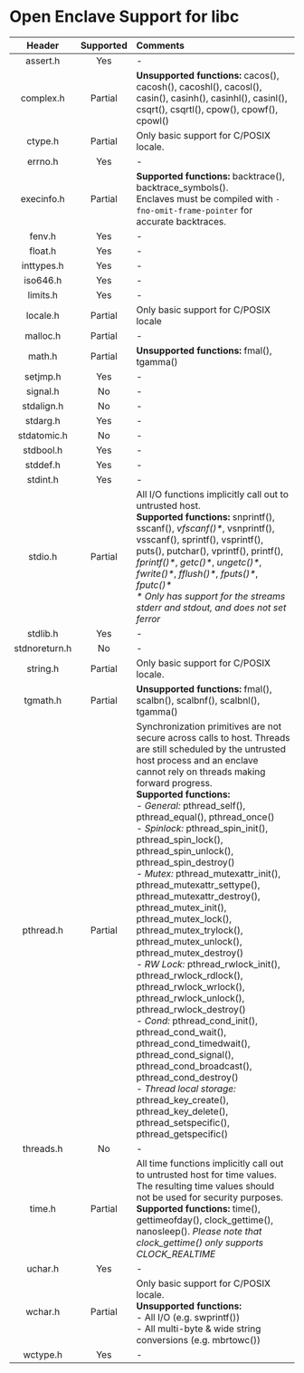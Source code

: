 # Open Enclave Support for libc

Header | Supported | Comments |
:---:|:---:|:---|
assert.h | Yes | - |
complex.h | Partial | **Unsupported functions:** cacos(), cacosh(), cacoshl(), cacosl(), casin(), casinh(), casinhl(), casinl(), csqrt(), csqrtl(), cpow(), cpowf(), cpowl() |
ctype.h | Partial | Only basic support for C/POSIX locale. |
errno.h | Yes | - |
execinfo.h | Partial | **Supported functions:** backtrace(), backtrace_symbols(). <br> Enclaves must be compiled with `-fno-omit-frame-pointer` for accurate backtraces. |
fenv.h | Yes | - |
float.h | Yes | - |
inttypes.h | Yes | - |
iso646.h | Yes | - |
limits.h | Yes | - |
locale.h | Partial | Only basic support for C/POSIX locale |
malloc.h | Partial | - |
math.h | Partial | **Unsupported functions:** fmal(), tgamma() |
setjmp.h | Yes | - |
signal.h | No | - |
stdalign.h | No | - |
stdarg.h | Yes | - |
stdatomic.h | No | - |
stdbool.h | Yes | - |
stddef.h | Yes | - |
stdint.h | Yes | - |
stdio.h | Partial | All I/O functions implicitly call out to untrusted host. <br> **Supported functions:** snprintf(), sscanf(),  _vfscanf()*_, vsnprintf(), vsscanf(), sprintf(), vsprintf(), puts(), putchar(), vprintf(), printf(), _fprintf()*_, _getc()*_, _ungetc()*_, _fwrite()*_, _fflush()*_, _fputs()*_, _fputc()*_ <br> _* Only has support for the streams stderr and stdout, and does not set ferror_ |
stdlib.h | Yes | - |
stdnoreturn.h | No | - |
string.h | Partial | Only basic support for C/POSIX locale. |
tgmath.h | Partial | **Unsupported functions:** fmal(), scalbn(), scalbnf(), scalbnl(), tgamma() |
pthread.h | Partial | Synchronization primitives are not secure across calls to host. Threads are still scheduled by the untrusted host process and an enclave cannot rely on threads making forward progress. <br> **Supported functions:** <br> _- General:_ pthread_self(), pthread_equal(), pthread_once() <br> _- Spinlock:_ pthread_spin_init(), pthread_spin_lock(), pthread_spin_unlock(), pthread_spin_destroy() <br> _- Mutex:_ pthread_mutexattr_init(), pthread_mutexattr_settype(), pthread_mutexattr_destroy(), pthread_mutex_init(), pthread_mutex_lock(), pthread_mutex_trylock(), pthread_mutex_unlock(), pthread_mutex_destroy() <br> _- RW Lock:_ pthread_rwlock_init(), pthread_rwlock_rdlock(), pthread_rwlock_wrlock(), pthread_rwlock_unlock(), pthread_rwlock_destroy() <br> _- Cond:_ pthread_cond_init(), pthread_cond_wait(), pthread_cond_timedwait(), pthread_cond_signal(), pthread_cond_broadcast(), pthread_cond_destroy() <br> _- Thread local storage:_ pthread_key_create(), pthread_key_delete(), pthread_setspecific(), pthread_getspecific() |
threads.h | No | - |
time.h | Partial | All time functions implicitly call out to untrusted host for time values. The resulting time values should not be used for security purposes. <br> **Supported functions:** time(), gettimeofday(), clock_gettime(), nanosleep(). _Please note that clock_gettime() only supports CLOCK_REALTIME_ |
uchar.h | Yes | - |
wchar.h | Partial | Only basic support for C/POSIX locale. <br> **Unsupported functions:** <br> - All I/O (e.g. swprintf()) <br> - All multi-byte & wide string conversions (e.g. mbrtowc()) |
wctype.h | Yes | - |
